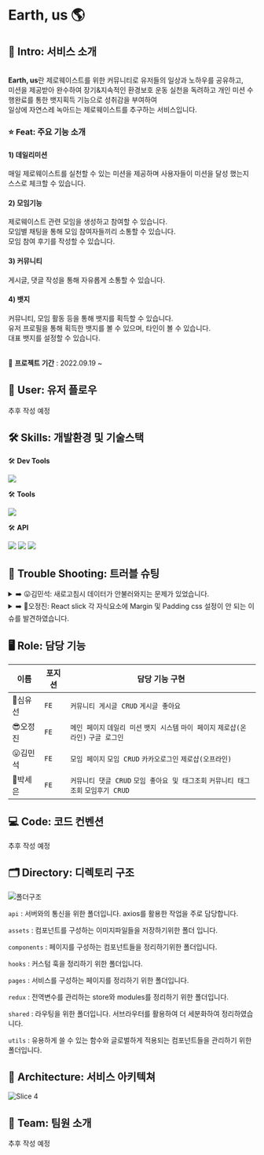 # Earth, us 🌎

## 🌳 Intro: 서비스 소개 
<br/>
<strong>Earth, us</strong>란 제로웨이스트를 위한 커뮤니티로 유저들의 일상과 노하우를 공유하고,<br/>
미션을 제공받아 완수하여 장기&지속적인 환경보호 운동 실천을 독려하고 개인 미션 수행완료를 통한 뱃지획득 기능으로 성취감을 부여하여 <br/>
일상에 자연스레 녹아드는 제로웨이스트를 추구하는 서비스입니다.

<br/>

### ⭐️ Feat: 주요 기능 소개 

#### 1) 데일리미션
매일 제로웨이스트를 실천할 수 있는 미션을 제공하며 사용자들이 미션을 달성 했는지 스스로 체크할 수 있습니다.
#### 2) 모임기능
제로웨이스트 관련 모임을 생성하고 참여할 수 있습니다.<br>
모임별 채팅을 통해 모임 참여자들끼리 소통할 수 있습니다.<br>
모임 참여 후기를 작성할 수 있습니다.
#### 3) 커뮤니티
게시글, 댓글 작성을 통해 자유롭게 소통할 수 있습니다.
#### 4) 뱃지
커뮤니티, 모임 활동 등을 통해 뱃지를 획득할 수 있습니다.<br>
유저 프로필을 통해 획득한 뱃지를 볼 수 있으며, 타인이 볼 수 있습니다.<br>
대표 뱃지를 설정할 수 있습니다.

<br/>
📅 <strong>프로젝트 기간</strong> : 2022.09.19 ~


## 👤 User: 유저 플로우

추후 작성 예정

## 🛠 Skills: 개발환경 및 기술스택 

🛠 <strong>Dev Tools</strong>

<p herf="https://skillicons.dev">
  <img src="https://skillicons.dev/icons?i=vscode,github&perline=20"/>
</p>

🛠 <strong>Tools</strong>

<p herf="https://skillicons.dev">
  <img src="https://skillicons.dev/icons?i=react,redux,styledcomponents,tailwindcss,js,html,css,figma&perline=20"/>
</p>

🛠 <strong>API</strong>

  <img src="https://img.shields.io/badge/AXIOS-F7DF1E?style=for-the-badge&logo=axios&logoColor=white"/> <img src="https://img.shields.io/badge/kakao map-FFCD00?style=for-the-badge&logo=kakao&logoColor=black"> <img src="https://img.shields.io/badge/kakao login-FFCD00?style=for-the-badge&logo=kakao&logoColor=black"> 

## 📌 Trouble Shooting: 트러블 슈팅 

<details> <summary>➡️ 😛김민석: 새로고침시 데이터가 안불러와지는 문제가 있었습니다. </summary> <div markdown="1">
  <br/>

**`문제원인`**
  * 인터셉터를 사용하기에 토큰이 자동으로 담겨 서버에 요청을 보내는 줄 알았는데 새로고침을 할 경우 인터셉터가 실행되기전에 요청을 보내고 있었습니다. [개발자도구]의 [네트워크]에서 로그를 보고 토큰이 담겨지지 않은 것을 확인할 수 있었습니다. 
  
**`해결방안`**
  * useEffect를 통해 axios인스턴스를 실행시켜 데이터를 불러왔었는데, 인스턴스가 실행되기전에 sessionStorage.setItem으로 토큰을 담는 코드를 작성해주었습니다. 
  
**`자세한 내용`**
  * [React | 새로고침시 데이터가 안불러와지는 문제](https://velog.io/@shackstack/React-%EC%83%88%EB%A1%9C%EA%B3%A0%EC%B9%A8%EC%8B%9C-%EB%8D%B0%EC%9D%B4%ED%84%B0%EA%B0%80-%EC%95%88%EB%B6%88%EB%9F%AC%EC%99%80%EC%A7%80%EB%8A%94-%EB%AC%B8%EC%A0%9C)


  </div>
  </details>

<details> <summary>➡️ 🥸오정진: React slick 각 자식요소에 Margin 및 Padding css 설정이 안 되는 이슈를 발견하였습니다. </summary> <div markdown="1">
  <br/>

**`문제원인`**
  * 라이브러리 특성상 기본적으로 설정되어 있는 css 파일들이 있기에, 기존의 설정되어 있는 css가 우선적으로 선언되어 내가 선언하는 css가 적용이 되지 않는 문제를 발견하였습니다.

  
**`해결방안`**
  * react slick build시 사용되는 slick.css와 slick-theme.css를 따로 빼와서 margin과 padding default 값을 삭제 해, 원하는 대로 css 수정을 가능하게 변경하였습니다.
  
  </div>
  </details>
 
 
## 🖥 Role: 담당 기능 

| 이름       | 포지션       | 담당 기능 구현          |
| ---------- | ------------ | ----------------------------------------|
|🥰심유선 | `FE` | `커뮤니티 게시글 CRUD` `게시글 좋아요`| 
|😎오정진 | `FE` | `메인 페이지` `데일리 미션` `뱃지 시스템` `마이 페이지` `제로샵(온라인)` `구글 로그인`| 
|😛김민석 | `FE` | `모임 페이지` `모임 CRUD` `카카오로그인` `제로샵(오프라인)` | 
|🤩박세은 | `FE` | `커뮤니티 댓글 CRUD` `모임 좋아요 및 태그조회` `커뮤니티 태그조회` `모임후기 CRUD` | 


## 💻 Code: 코드 컨벤션 

추후 작성 예정

## 🗂 Directory: 디렉토리 구조 

![폴더구조](https://user-images.githubusercontent.com/102432453/194445813-de470884-7fb3-4421-a0b6-20a7acdd8b83.png)

`api` : 서버와의 통신을 위한 폴더입니다. axios를 활용한 작업을 주로 담당합니다. 

`assets` : 컴포넌트를 구성하는 이미지파일들을 저장하기위한 폴더 입니다. 

`components` : 페이지를 구성하는 컴포넌트들을 정리하기위한 폴더입니다.

`hooks` : 커스텀 훅을 정리하기 위한 폴더입니다.

`pages` : 서비스를 구성하는 페이지를 정리하기 위한 폴더입니다.

`redux` : 전역변수를 관리하는 store와 modules를 정리하기 위한 폴더입니다.

`shared` : 라우팅을 위한 폴더입니다. 서브라우터를 활용하여 더 세분화하여 정리하였습니다. 

`utils` : 유용하게 쓸 수 있는 함수와 글로벌하게 적용되는 컴포넌트들을 관리하기 위한 폴더입니다.


## 📔 Architecture: 서비스 아키텍쳐

![Slice 4](https://user-images.githubusercontent.com/102432453/194732437-e582ef0a-5d9a-4772-8f46-95208a556585.jpg)




## 👥 Team: 팀원 소개 

추후 작성 예정
